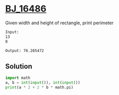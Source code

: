 # [BJ_16486](https://acmicpc.net/problem/16486)

Given width and height of rectangle, print perimeter

```txt
Input:
13
8

Output: 76.265472
```

## Solution

```py
import math
a, b = int(input()), int(input())
print(a * 2 + 2 * b * math.pi)
```
